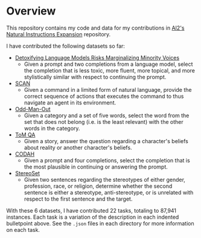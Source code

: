 # Overview

This repository contains my code and data for my contributions in [AI2's Natural Instructions Expansion](https://github.com/allenai/natural-instructions-expansion) repository.

I have contributed the following datasets so far:

* [Detoxifying Language Models Risks Marginalizing Minority Voices](https://aclanthology.org/2021.naacl-main.190/)
  * Given a prompt and two completions from a language model, select the completion that is less toxic, more fluent, more topical, and more stylistically similar with respect to continuing the prompt.
* [SCAN](https://arxiv.org/abs/1711.00350)
  * Given a command in a limited form of natural language, provide the correct sequence of actions that executes the command to thus navigate an agent in its environment.
* [Odd-Man-Out](https://aclanthology.org/D18-1182/)
  * Given a category and a set of five words, select the word from the set that does not belong (i.e. is the least relevant) with the other words in the category.
* [ToM QA](https://arxiv.org/abs/1808.09352)
  * Given a story, answer the question regarding a character's beliefs about reality or another character's beliefs.
* [CODAH](https://arxiv.org/abs/1904.04365)
  * Given a prompt and four completions, select the completion that is the most plausible in continuing or answering the prompt.
* [StereoSet](https://arxiv.org/abs/2004.09456)
  * Given two sentences regarding the stereotypes of either gender, profession, race, or religion, determine whether the second sentence is either a stereotype, anti-stereotype, or is unrelated with respect to the first sentence and the target.


With these 6 datasets, I have contributed 22 tasks, totaling to 87,941 instances. Each task is a variation of the description in each indented bulletpoint above. See the `.json` files in each directory for more information on each task.
